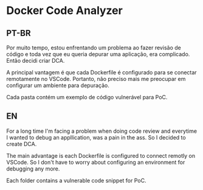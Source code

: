 # Docker Code Analyzer

## PT-BR ###

Por muito tempo, estou enfrentando um problema ao fazer revisão de código e toda vez que eu queria depurar
uma aplicação, era complicado. Então decidi criar DCA.

A principal vantagem é que cada Dockerfile é configurado para se conectar remotamente no VSCode.
Portanto, não preciso mais me preocupar em configurar um ambiente para depuração.

Cada pasta contém um exemplo de código vulnerável para PoC.

## EN ###

For a long time I'm facing a problem when doing code review and everytime I wanted to debug
an appllication, was a pain in the ass. So I decided to create DCA.

The main advantage is each Dockerfile is configured to connect remotly on VSCode.
So I don't have to worry about configuring an environment for debugging any more.

Each folder contains a vulnerable code snippet for PoC.
